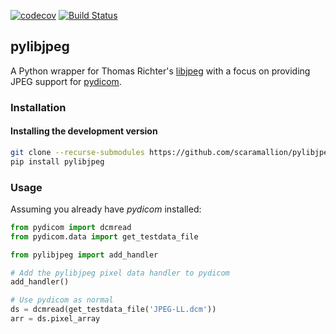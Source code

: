 [![codecov](https://codecov.io/gh/scaramallion/pylibjpeg/branch/master/graph/badge.svg)](https://codecov.io/gh/scaramallion/pylibjpeg)
[![Build Status](https://travis-ci.org/scaramallion/pylibjpeg.svg?branch=master)](https://travis-ci.org/scaramallion/pylibjpeg)

## pylibjpeg

A Python wrapper for Thomas Richter's
[libjpeg](https://github.com/thorfdbg/libjpeg) with a focus on providing JPEG
support for [pydicom](https://github.com/pydicom/pydicom).


### Installation
#### Installing the development version
```bash
git clone --recurse-submodules https://github.com/scaramallion/pylibjpeg
pip install pylibjpeg
```

### Usage

Assuming you already have *pydicom* installed:

```python
from pydicom import dcmread
from pydicom.data import get_testdata_file

from pylibjpeg import add_handler

# Add the pylibjpeg pixel data handler to pydicom
add_handler()

# Use pydicom as normal
ds = dcmread(get_testdata_file('JPEG-LL.dcm'))
arr = ds.pixel_array
```
